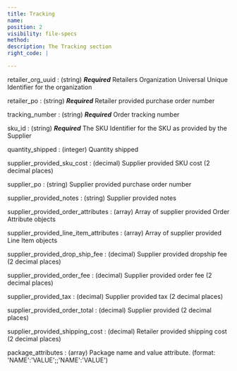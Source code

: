 ```yaml
---
title: Tracking
name:
position: 2
visibility: file-specs
method:
description: The Tracking section
right_code: |

---
```


retailer_org_uuid
: (string) ***Required*** Retailers Organization Universal Unique Identifier for the organization

retailer_po
: (string) ***Required*** Retailer provided purchase order number

tracking_number
: (string) ***Required*** Order tracking number

sku_id
: (string) ***Required*** The SKU Identifier for the SKU as provided by the Supplier

quantity_shipped
: (integer) Quantity shipped

supplier_provided_sku_cost
: (decimal) Supplier provided SKU cost (2 decimal places)

supplier_po
: (string) Supplier provided purchase order number

supplier_provided_notes
: (string) Supplier provided notes

supplier_provided_order_attributes
: (array) Array of supplier provided Order Attribute objects

supplier_provided_line_item_attributes
: (array) Array of supplier provided Line Item objects

supplier_provided_drop_ship_fee
: (decimal) Supplier provided dropship fee (2 decimal places)

supplier_provided_order_fee
: (decimal) Supplier provided order fee (2 decimal places)

supplier_provided_tax
: (decimal) Supplier provided tax (2 decimal places)

supplier_provided_order_total
: (decimal) Supplier provided (2 decimal places)

supplier_provided_shipping_cost
: (decimal) Retailer provided shipping cost (2 decimal places)

package_attributes
: (array) Package name and value attribute. (format: 'NAME':'VALUE';;'NAME':'VALUE')